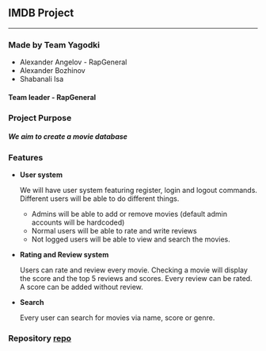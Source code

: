 ## IMDB Project

----

### Made by Team Yagodki

- Alexander Angelov - RapGeneral
- Alexander Bozhinov
- Shabanali Isa

#### Team leader - RapGeneral

### Project Purpose

##### We aim to create a movie database 

### Features 
- <b>User system</b>

    We will have user system featuring register, login and logout commands.
    Different users will be able to do different things.
    - Admins will be able to add or remove movies (default admin accounts will be hardcoded)
    - Normal users will be able to rate and write reviews
    - Not logged users will be able to view and search the movies.
    
- <b>Rating and Review system</b>

    Users can rate and review every movie. Checking a movie will display the score and the top 5 reviews and scores.
    Every review can be rated.
    A score can be added without review.

- <b>Search</b>

    Every user can search for movies via name, score or genre.
    
### Repository [repo]

[repo]: https://gitlab.com/RapGeneral/nazovenoimdb.git